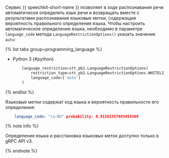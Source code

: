 Сервис {{ speechkit-short-name }} позволяет в ходе распознавания речи автоматически определять язык речи и возвращать вместе с результатами распознавания языковые метки, содержащие вероятность правильного определения языка.
Чтобы настроить автоматическое определение языка, необходимо в параметре `language_code` метода `LanguageRestrictionOptions()` указать значение `auto`:

{% list tabs group=programming_language %}

- Python 3 {#python}

    ```python
	    language_restriction=stt_pb2.LanguageRestrictionOptions(
            restriction_type=stt_pb2.LanguageRestrictionOptions.WHITELIST,
            language_code=['auto']
        )
    ```

{% endlist %}

Языковые метки содержат код языка и вероятность правильности его определения:
```yaml
    language_code: "ru-RU" probability: 0.91582357883453369
```


{% note info %}

Определение языка и расстановка языковых меток доступно только в gRPC API v3.

{% endnote %}
